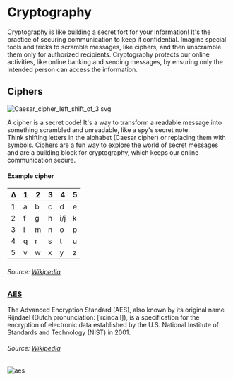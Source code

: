 # Cryptography
Cryptography is like building a secret fort for your information! It's the practice of securing communication to keep it confidential. Imagine special tools and tricks to scramble messages, like ciphers, and then unscramble them only for authorized recipients. 
Cryptography protects our online activities, like online banking and sending messages, by ensuring only the intended person can access the information. 

## Ciphers
![Caesar_cipher_left_shift_of_3 svg](https://github.com/0xCD4/Rust-Programming/assets/116346668/c2596a1d-63f2-4309-8793-705c5feecc62)

A cipher is a secret code! It's a way to transform a readable message into something scrambled and unreadable, like a spy's secret note.  
Think shifting letters in the alphabet (Caesar cipher) or replacing them with symbols. Ciphers are a fun way to explore the world of secret messages and are a building block for cryptography, which keeps our online communication secure.



#### Example cipher
 Δ | 1 | 2 | 3 |  4  | 5
---|---|---|---| --- |---
1  | a | b | c |  d  | e
2  | f | g | h | i/j | k
3  | l | m | n |  o  | p
4  | q | r | s |  t  | u
5  | v | w | x |  y  | z
###### Source: [Wikipedia](https://en.wikipedia.org/wiki/Polybius_square)

### [AES](./aes.rs)
The Advanced Encryption Standard (AES), also known by its original name Rijndael (Dutch pronunciation: [ˈrɛindaːl]), is a specification for the encryption of electronic data established by the U.S. National Institute of Standards and Technology (NIST) in 2001.

###### Source: [Wikipedia](https://en.wikipedia.org/wiki/Advanced_Encryption_Standard)

![aes](https://upload.wikimedia.org/wikipedia/commons/5/50/AES_%28Rijndael%29_Round_Function.png)
